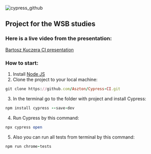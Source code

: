 ![cypress_github](https://user-images.githubusercontent.com/22678683/166293886-d99cd339-44ba-48b9-86c4-e85ec1f19741.png)
## Project for the WSB studies
### Here is a live video from the presentation:
[Bartosz Kuczera CI presentation](https://youtu.be/X7bitctnFnw)
### How to start:
1. Install [Node JS](https://nodejs.org/en/download/)
2. Clone the project to your local machine:
```ruby
git clone https://github.com/Aszton/Cypress-CI.git
```
3. In the terminal go to the folder with project and install Cypress:
```ruby
npm install cypress --save-dev
```
4. Run Cypress by this command:
```ruby
npx cypress open
```
5. Also you can run all tests from terminal by this command:
```ruby
npm run chrome-tests
```
